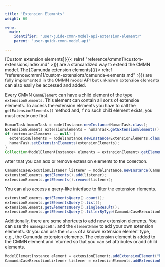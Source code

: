 ```yaml
---

title: 'Extension Elements'
weight: 60

menu:
  main:
    identifier: "user-guide-cmmn-model-api-extension-elements"
    parent: "user-guide-cmmn-model-api"

---
```



[Custom extension elements]({{< relref "reference/cmmn11/custom-extensions/index.md" >}}) are a standardized way to extend the CMMN model.
The [Camunda extension elements]({{< relref "reference/cmmn11/custom-extensions/camunda-elements.md" >}}) are fully implemented in the CMMN model API but unknown extension elements can also easily be accessed and added.

Every CMMN `CmmnElement` can have a child element of the type `extensionElements`.
This element can contain all sorts of extension elements. To access the
extension elements you have to call the `getExtensionElements()` method and, 
if no such child element exists, you must create one first.

```java
HumanTask humanTask = modelInstance.newInstance(HumanTask.class);
ExtensionElements extensionElements = humanTask.getExtensionElements();
if (extensionElements == null) {
  extensionElements = modelInstance.newInstance(ExtensionElements.class);
  humanTask.setExtensionElements(extensionElements);
}
Collection<ModelElementInstance> elements = extensionElements.getElements();
```

After that you can add or remove extension elements to the collection.

```java
CamundaCaseExecutionListener listener = modelInstance.newInstance(CamundaCaseExecutionListener.class);
extensionElements.getElements().add(listener);
extensionElements.getElements().remove(listener);
```

You can also access a query-like interface to filter the extension elements.

```java
extensionElements.getElementsQuery().count();
extensionElements.getElementsQuery().list();
extensionElements.getElementsQuery().singleResult();
extensionElements.getElementsQuery().filterByType(CamundaCaseExecutionListener.class).singleResult();
```

Additionally, there are some shortcuts to add new extension elements. You can use
the `namespaceUri` and the `elementName` to add your own extension elements. Or
you can use the `class` of a known extension element type, e.g., the Camunda
extension elements. The extension element is added to the CMMN element and returned
so that you can set attributes or add child elements.

```java
ModelElementInstance element = extensionElements.addExtensionElement("http://example.com/cmmn", "myExtensionElement");
CamundaCaseExecutionListener listener = extensionElements.addExtensionElement(CamundaCaseExecutionListener.class);
```
